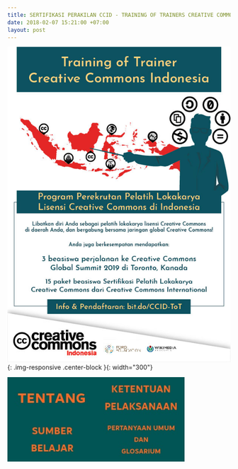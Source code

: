 ```yaml
---
title: SERTIFIKASI PERAKILAN CCID - TRAINING OF TRAINERS CREATIVE COMMONS INDONESIA
date: 2018-02-07 15:21:00 +07:00
layout: post
---
```


![ToT-17012018-01.jpg](/uploads/ToT-17012018-01.jpg){: .img-responsive .center-block }{: width="300"}

<a href="http://creativecommons.or.id/selamat-anda-lulus/"><img style="float: left;" src="/uploads/Tentang%202.jpg" class="img-responsive" width="200"><img style="float: left;" src="/uploads/Ketentuan%20Pelaksanaan.jpg" class="img-responsive" width="200">
<a href="creativecommons.or.id/sumber-belajar/"><img style="float: left;" src="/uploads/Sumber%20Belajar.jpg" class="img-responsive" width="200"><img style="float: left;" src="/uploads/Pertanyaan%20Umum%20dan%20Glosarium.jpg" class="img-responsive" width="200">


